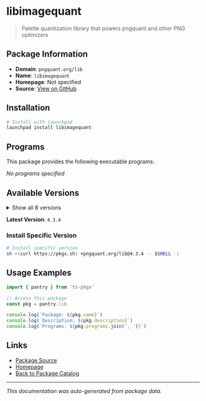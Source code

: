 # libimagequant

> Palette quantization library that powers pngquant and other PNG optimizers

## Package Information

- **Domain**: `pngquant.org/lib`
- **Name**: `libimagequant`
- **Homepage**: Not specified
- **Source**: [View on GitHub](https://github.com/pkgxdev/pantry/tree/main/projects/pngquant.org/lib/package.yml)

## Installation

```bash
# Install with launchpad
launchpad install libimagequant
```

## Programs

This package provides the following executable programs:

*No programs specified*

## Available Versions

<details>
<summary>Show all 8 versions</summary>

- `4.3.4`, `4.3.3`, `4.3.2`, `4.3.1`, `4.3.0`
- `4.2.2`, `4.2.1`, `4.2.0`

</details>

**Latest Version**: `4.3.4`

### Install Specific Version

```bash
# Install specific version
sh <(curl https://pkgx.sh) +pngquant.org/lib@4.3.4 -- $SHELL -i
```

## Usage Examples

```typescript
import { pantry } from 'ts-pkgx'

// Access this package
const pkg = pantry.lib

console.log(`Package: ${pkg.name}`)
console.log(`Description: ${pkg.description}`)
console.log(`Programs: ${pkg.programs.join(', ')}`)
```

## Links

- [Package Source](https://github.com/pkgxdev/pantry/tree/main/projects/pngquant.org/lib/package.yml)
- [Homepage](#)
- [Back to Package Catalog](../../../package-catalog.md)

---

*This documentation was auto-generated from package data.*

